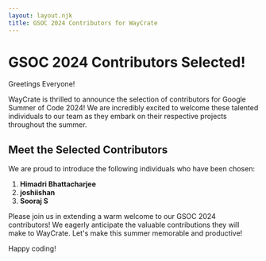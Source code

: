 ```yaml
---
layout: layout.njk
title: GSOC 2024 Contributors for WayCrate
---
```


# GSOC 2024 Contributors Selected!

Greetings Everyone!

WayCrate is thrilled to announce the selection of contributors for Google Summer of Code 2024! We are incredibly excited to welcome these talented individuals to our team as they embark on their respective projects throughout the summer.

## Meet the Selected Contributors

We are proud to introduce the following individuals who have been chosen:

1. **Himadri Bhattacharjee**
2. **joshiishan**
3. **Sooraj S**

Please join us in extending a warm welcome to our GSOC 2024 contributors! We eagerly anticipate the valuable contributions they will make to WayCrate. Let's make this summer memorable and productive!

Happy coding!
